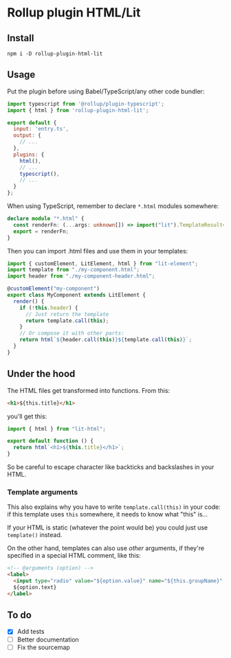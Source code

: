 # Rollup plugin HTML/Lit

## Install

```
npm i -D rollup-plugin-html-lit
```

## Usage

Put the plugin before using Babel/TypeScript/any other code bundler:

```js
import typescript from '@rollup/plugin-typescript';
import { html } from 'rollup-plugin-html-lit';

export default {
  input: 'entry.ts',
  output: {
    // ...
  },
  plugins: {
    html(),
    // ...
    typescript(),
    // ...
  }
};
```

When using TypeScript, remember to declare `*.html` modules somewhere:

```ts
declare module "*.html" {
  const renderFn: (...args: unknown[]) => import("lit").TemplateResult<1>;
  export = renderFn;
}
```

Then you can import .html files and use them in your templates:

```ts
import { customElement, LitElement, html } from "lit-element";
import template from "./my-component.html";
import header from "./my-component-header.html";

@customElement("my-component")
export class MyComponent extends LitElement {
  render() {
    if (!this.header) {
      // Just return the template
      return template.call(this);
    }
    // Or compose it with other parts:
    return html`${header.call(this)}${template.call(this)}`;
  }
}
```

## Under the hood

The HTML files get transformed into functions. From this:

```html
<h1>${this.title}</h1>
```

you'll get this:

```js
import { html } from "lit-html";

export default function () {
  return html`<h1>${this.title}</h1>`;
}
```

So be careful to escape character like backticks and backslashes in your HTML.

### Template arguments

This also explains why you have to write `template.call(this)` in your code:
if this template uses `this` somewhere, it needs to know what "this" is...

If your HTML is static (whatever the point would be) you could just use
`template()` instead.

On the other hand, templates can also use _other_ arguments, if they're
specified in a special HTML comment, like this:

```html
<!-- @arguments (option) -->
<label>
  <input type="radio" value="${option.value}" name="${this.groupName}" />
  ${option.text}
</label>
```

## To do

- [x] Add tests
- [ ] Better documentation
- [ ] Fix the sourcemap
